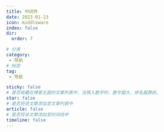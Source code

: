 ```yaml
---
title: 中间件
date: 2023-01-23
icon: middleware
index: false
dir:
  order: 7

# 分类
category:
 - 导航
# 标签
tag:
 - 导航

sticky: false
# 是否收藏在博客主题的文章列表中，当填入数字时，数字越大，排名越靠前。
star: false
# 是否将该文章添加至文章列表中
article: false
# 是否将该文章添加至时间线中
timeline: false
---
```


